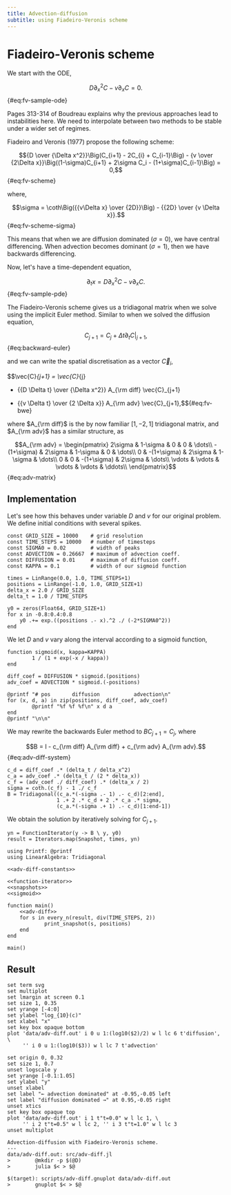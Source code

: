 ```yaml
---
title: Advection-diffusion
subtitle: using Fiadeiro-Veronis scheme
---
```


$$\renewcommand{\vec}[1]{{\bf #1}}$$

# Fiadeiro-Veronis scheme
We start with the ODE,

$$D\partial_x^2 C - v \partial_x C = 0.$${#eq:fv-sample-ode}

Pages 313-314 of Boudreau explains why the previous approaches lead to instabilities here. We need to interpolate between two methods to be stable under a wider set of regimes.

Fiadeiro and Veronis (1977) propose the following scheme:

$${D \over {\Delta x^2}}\Big(C_{i+1} - 2C_{i} + C_{i-1}\Big) - {v \over {2\Delta x}}\Big((1-\sigma)C_{i+1} + 2\sigma C_i - (1+\sigma)C_{i-1}\Big) = 0,$${#eq:fv-scheme}

where,

$$\sigma = \coth\Big({{v\Delta x} \over {2D}}\Big) - {{2D} \over {v \Delta x}}.$${#eq:fv-scheme-sigma}

This means that when we are diffusion dominated ($\sigma = 0$), we have central differencing. When advection becomes dominant ($\sigma = 1$), then we have backwards differencing.

Now, let's have a time-dependent equation,

$$\partial_t x = D\partial_x^2 C - v \partial_x C.$${#eq:fv-sample-pde}

The Fiadeiro-Veronis scheme gives us a tridiagonal matrix when we solve using the implicit Euler method. Similar to when we solved the diffusion equation,

$$C_{j+1} = C_{j} + \Delta t \partial_t C|_{j+1},$${#eq:backward-euler}

and we can write the spatial discretisation as a vector $\vec{C}_i$,

$$\vec{C}_{j+1} = \vec{C}_{j}
  + {{D \Delta t} \over {\Delta x^2}} A_{\rm diff} \vec{C}_{j+1}
  - {{v \Delta t} \over {2 \Delta x}} A_{\rm adv} \vec{C}_{j+1},$${#eq:fv-bwe}

where $A_{\rm diff}$ is the by now familiar $[1, -2, 1]$ tridiagonal matrix, and $A_{\rm adv}$ has a similar structure, as

$$A_{\rm adv} = 
       \begin{pmatrix} 2\sigma &  1-\sigma &  0 &  0 & \dots\\
                       -(1+\sigma) & 2\sigma &  1-\sigma &  0 & \dots\\
                       0 &  -(1+\sigma) & 2\sigma &  1-\sigma & \dots\\
                       0 &  0 &  -(1+\sigma) & 2\sigma & \dots\\
                       \vdots & \vdots & \vdots & \vdots & \ddots\\
\end{pmatrix}$${#eq:adv-matrix}

## Implementation
Let's see how this behaves under variable $D$ and $v$ for our original problem. We define initial conditions with several spikes.

``` {.julia #adv-diff-constants}
const GRID_SIZE = 10000    # grid resolution
const TIME_STEPS = 10000   # number of timesteps
const SIGMA0 = 0.02        # width of peaks
const ADVECTION = 0.26667  # maximum of advection coeff.
const DIFFUSION = 0.01     # maximum of diffusion coeff.
const KAPPA = 0.1          # width of our sigmoid function
```

``` {.julia #adv-diff}
times = LinRange(0.0, 1.0, TIME_STEPS+1)
positions = LinRange(-1.0, 1.0, GRID_SIZE+1)
delta_x = 2.0 / GRID_SIZE
delta_t = 1.0 / TIME_STEPS

y0 = zeros(Float64, GRID_SIZE+1)
for x in -0.8:0.4:0.8
    y0 .+= exp.((positions .- x).^2 ./ (-2*SIGMA0^2))
end
```

We let $D$ and $v$ vary along the interval according to a sigmoid function,

``` {.julia #sigmoid}
function sigmoid(x, kappa=KAPPA)
        1 / (1 + exp(-x / kappa))
end
```

``` {.julia #adv-diff}
diff_coef = DIFFUSION * sigmoid.(positions)
adv_coef = ADVECTION * sigmoid.(-positions)
```

``` {.julia .hide #adv-diff}
@printf "# pos       diffusion           advection\n"
for (x, d, a) in zip(positions, diff_coef, adv_coef)
        @printf "%f %f %f\n" x d a
end
@printf "\n\n"
```

We may rewrite the backwards Euler method to $B C_{j+1} = C_{j}$, where

$$B = I - c_{\rm diff} A_{\rm diff} + c_{\rm adv} A_{\rm adv}.$${#eq:adv-diff-system}

``` {.julia #adv-diff}
c_d = diff_coef .* (delta_t / delta_x^2)
c_a = adv_coef .* (delta_t / (2 * delta_x))
c_f = (adv_coef ./ diff_coef) .* (delta_x / 2)
sigma = coth.(c_f) - 1 ./ c_f
B = Tridiagonal((c_a.*(-sigma .- 1) .- c_d)[2:end],
                1 .+ 2 .* c_d + 2 .* c_a .* sigma,
                (c_a.*(-sigma .+ 1) .- c_d)[1:end-1])
```

We obtain the solution by iteratively solving for $C_{j+1}$.

``` {.julia #adv-diff}
yn = FunctionIterator(y -> B \ y, y0)
result = Iterators.map(Snapshot, times, yn)
```

``` {.julia .hide file=src/adv-diff.jl}
using Printf: @printf
using LinearAlgebra: Tridiagonal

<<adv-diff-constants>>

<<function-iterator>>
<<snapshots>>
<<sigmoid>>

function main()
    <<adv-diff>>
    for s in every_n(result, div(TIME_STEPS, 2))
            print_snapshot(s, positions)
    end
end

main()
```

## Result

``` {.gnuplot .hide file=scripts/adv-diff.gnuplot}
set term svg
set multiplot
set lmargin at screen 0.1
set size 1, 0.35
set yrange [-4:0]
set ylabel "log_{10}(c)"
set xlabel "x"
set key box opaque bottom
plot 'data/adv-diff.out' i 0 u 1:(log10($2)/2) w l lc 6 t'diffusion', \
     '' i 0 u 1:(log10($3)) w l lc 7 t'advection'

set origin 0, 0.32
set size 1, 0.7
unset logscale y
set yrange [-0.1:1.05]
set ylabel "y"
unset xlabel
set label "← advection dominated" at -0.95,-0.05 left
set label "diffusion dominated →" at 0.95,-0.05 right
unset xtics
set key box opaque top
plot 'data/adv-diff.out' i 1 t"t=0.0" w l lc 1, \
     '' i 2 t"t=0.5" w l lc 2, '' i 3 t"t=1.0" w l lc 3
unset multiplot
```

``` {.make .figure target=fig/adv-diff.svg}
Advection-diffusion with Fiadeiro-Veronis scheme.
---
data/adv-diff.out: src/adv-diff.jl
>        @mkdir -p $(@D)
>        julia $< > $@

$(target): scripts/adv-diff.gnuplot data/adv-diff.out
>        gnuplot $< > $@
```

